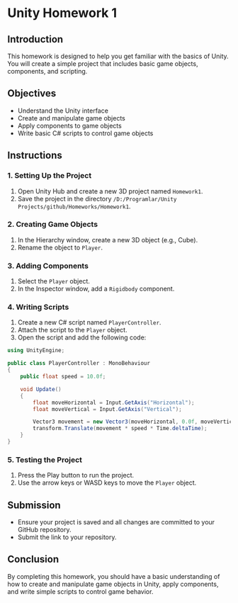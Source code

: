 # Unity Homework 1

## Introduction
This homework is designed to help you get familiar with the basics of Unity. You will create a simple project that includes basic game objects, components, and scripting.

## Objectives
- Understand the Unity interface
- Create and manipulate game objects
- Apply components to game objects
- Write basic C# scripts to control game objects

## Instructions

### 1. Setting Up the Project
1. Open Unity Hub and create a new 3D project named `Homework1`.
2. Save the project in the directory `/D:/Programlar/Unity Projects/github/Homeworks/Homework1`.

### 2. Creating Game Objects
1. In the Hierarchy window, create a new 3D object (e.g., Cube).
2. Rename the object to `Player`.

### 3. Adding Components
1. Select the `Player` object.
2. In the Inspector window, add a `Rigidbody` component.

### 4. Writing Scripts
1. Create a new C# script named `PlayerController`.
2. Attach the script to the `Player` object.
3. Open the script and add the following code:

```csharp
using UnityEngine;

public class PlayerController : MonoBehaviour
{
    public float speed = 10.0f;

    void Update()
    {
        float moveHorizontal = Input.GetAxis("Horizontal");
        float moveVertical = Input.GetAxis("Vertical");

        Vector3 movement = new Vector3(moveHorizontal, 0.0f, moveVertical);
        transform.Translate(movement * speed * Time.deltaTime);
    }
}
```

### 5. Testing the Project
1. Press the Play button to run the project.
2. Use the arrow keys or WASD keys to move the `Player` object.

## Submission
- Ensure your project is saved and all changes are committed to your GitHub repository.
- Submit the link to your repository.

## Conclusion
By completing this homework, you should have a basic understanding of how to create and manipulate game objects in Unity, apply components, and write simple scripts to control game behavior.
